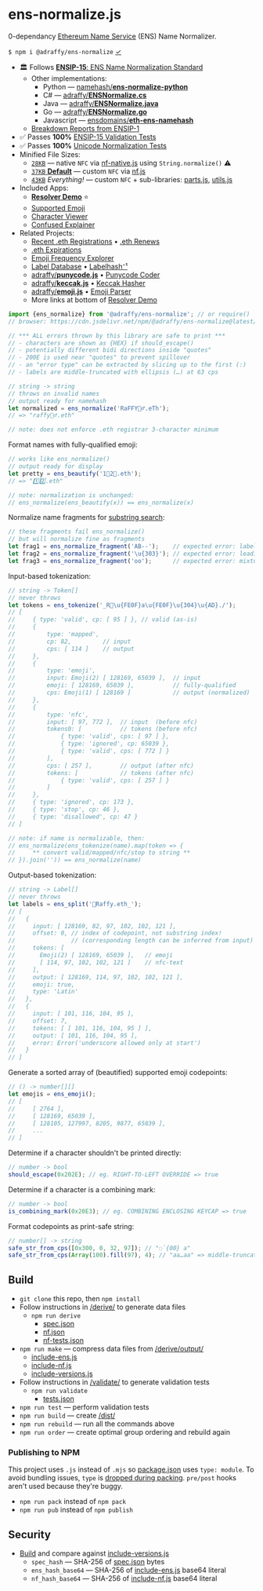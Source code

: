 # ens-normalize.js
0-dependancy [Ethereum Name Service](https://ens.domains/) (ENS) Name Normalizer.

`$ npm i @adraffy/ens-normalize` [&check;](https://www.npmjs.com/package/@adraffy/ens-normalize)

* 🏛️ Follows [**ENSIP-15**: ENS Name Normalization Standard](https://docs.ens.domains/ens-improvement-proposals/ensip-15-normalization-standard)
	* Other implementations:
		* Python — [namehash/**ens-normalize-python**](https://github.com/namehash/ens-normalize-python)
		* C# — [adraffy/**ENSNormalize.cs**](https://github.com/adraffy/ENSNormalize.cs)
		* Java — [adraffy/**ENSNormalize.java**](https://github.com/adraffy/ENSNormalize.java)
		* Go — [adraffy/**ENSNormalize.go**](https://github.com/adraffy/ENSNormalize.go)
		* Javascript — [ensdomains/**eth-ens-namehash**](https://github.com/ensdomains/eth-ens-namehash)
	* [Breakdown Reports from ENSIP-1](https://adraffy.github.io/ens-norm-tests/test-breakdown/output-20230226/)	
* ✅️ Passes **100%** [ENSIP-15 Validation Tests](https://adraffy.github.io/ens-normalize.js/test/validate.html)
* ✅️ Passes **100%** [Unicode Normalization Tests](https://adraffy.github.io/ens-normalize.js/test/report-nf.html)
* Minified File Sizes: 
	* [`28KB`](./dist/index-xnf.min.js) — native `NFC` via [nf-native.js](./src/nf-native.js) using `String.normalize()` ⚠️
	* [`37KB` **Default**](./dist/index.min.js) — custom `NFC` via [nf.js](./src/nf.js)
	* [`43KB`](./dist/all.min.js) *Everything!* — custom `NFC` + sub-libraries: [parts.js](./src/parts.js), [utils.js](./src/utils.js)
* Included Apps:
	* [**Resolver Demo**](https://adraffy.github.io/ens-normalize.js/test/resolver.html) ⭐
	* [Supported Emoji](https://adraffy.github.io/ens-normalize.js/test/emoji.html)
	* [Character Viewer](https://adraffy.github.io/ens-normalize.js/test/chars.html)
	* [Confused Explainer](https://adraffy.github.io/ens-normalize.js/test/confused.html)
* Related Projects:
	* [Recent .eth Registrations](https://raffy.antistupid.com/eth/ens-regs.html) • [.eth Renews](https://raffy.antistupid.com/eth/ens-renews.html)
	* [.eth Expirations](https://raffy.antistupid.com/eth/ens-exp.html)
	* [Emoji Frequency Explorer](https://raffy.antistupid.com/eth/ens-emoji-freq.html)
	* [Label Database](https://github.com/adraffy/ens-labels/) • [Labelhash⁻¹](https://adraffy.github.io/ens-labels/demo.html)
	* [adraffy/**punycode.js**](https://github.com/adraffy/punycode.js/) • [Punycode Coder](https://adraffy.github.io/punycode.js/test/demo.html)
	* [adraffy/**keccak.js**](https://github.com/adraffy/keccak.js/) • [Keccak Hasher](https://adraffy.github.io/keccak.js/test/demo.html)
	* [adraffy/**emoji.js**](https://github.com/adraffy/emoji.js/) • [Emoji Parser](https://adraffy.github.io/emoji.js/test/demo.html)
	* More links at bottom of [Resolver Demo](https://adraffy.github.io/ens-normalize.js/test/resolver.html)

```js
import {ens_normalize} from '@adraffy/ens-normalize'; // or require()
// browser: https://cdn.jsdelivr.net/npm/@adraffy/ens-normalize@latest/dist/index.min.mjs (or .cjs)

// *** ALL errors thrown by this library are safe to print ***
// - characters are shown as {HEX} if should_escape()
// - potentially different bidi directions inside "quotes"
// - 200E is used near "quotes" to prevent spillover
// - an "error type" can be extracted by slicing up to the first (:)
// - labels are middle-truncated with ellipsis (…) at 63 cps

// string -> string
// throws on invalid names
// output ready for namehash
let normalized = ens_normalize('RaFFY🚴‍♂️.eTh');
// => "raffy🚴‍♂.eth"

// note: does not enforce .eth registrar 3-character minimum
```

Format names with fully-qualified emoji:
```js
// works like ens_normalize()
// output ready for display
let pretty = ens_beautify('1⃣2⃣.eth'); 
// => "1️⃣2️⃣.eth"

// note: normalization is unchanged:
// ens_normalize(ens_beautify(x)) == ens_normalize(x)
```

Normalize name fragments for [substring search](./test/fragment.js):
```js
// these fragments fail ens_normalize() 
// but will normalize fine as fragments
let frag1 = ens_normalize_fragment('AB--');    // expected error: label ext
let frag2 = ens_normalize_fragment('\u{303}'); // expected error: leading cm
let frag3 = ens_normalize_fragment('οо');      // expected error: mixture
```

Input-based tokenization:
```js
// string -> Token[]
// never throws
let tokens = ens_tokenize('_R💩\u{FE0F}a\u{FE0F}\u{304}\u{AD}./');
// [
//     { type: 'valid', cp: [ 95 ] }, // valid (as-is)
//     {
//         type: 'mapped', 
//         cp: 82,         // input
//         cps: [ 114 ]    // output
//     }, 
//     { 
//         type: 'emoji',
//         input: Emoji(2) [ 128169, 65039 ],  // input 
//         emoji: [ 128169, 65039 ],           // fully-qualified
//         cps: Emoji(1) [ 128169 ]            // output (normalized)
//     },
//     {
//         type: 'nfc',
//         input: [ 97, 772 ],  // input  (before nfc)
//         tokens0: [           // tokens (before nfc)
//             { type: 'valid', cps: [ 97 ] },
//             { type: 'ignored', cp: 65039 },
//             { type: 'valid', cps: [ 772 ] }
//         ],
//         cps: [ 257 ],        // output (after nfc)
//         tokens: [            // tokens (after nfc)
//             { type: 'valid', cps: [ 257 ] }
//         ]
//     },
//     { type: 'ignored', cp: 173 },
//     { type: 'stop', cp: 46 },
//     { type: 'disallowed', cp: 47 }
// ]

// note: if name is normalizable, then:
// ens_normalize(ens_tokenize(name).map(token => {
//     ** convert valid/mapped/nfc/stop to string **
// }).join('')) == ens_normalize(name)
```

Output-based tokenization:
```js
// string -> Label[]
// never throws
let labels = ens_split('💩Raffy.eth_');
// [
//   {
//     input: [ 128169, 82, 97, 102, 102, 121 ],  
//     offset: 0, // index of codepoint, not substring index!
//                // (corresponding length can be inferred from input)
//     tokens: [
//       Emoji(2) [ 128169, 65039 ],   // emoji
//       [ 114, 97, 102, 102, 121 ]    // nfc-text
//     ],
//     output: [ 128169, 114, 97, 102, 102, 121 ],
//     emoji: true,
//     type: 'Latin'
//   },
//   {
//     input: [ 101, 116, 104, 95 ],
//     offset: 7,
//     tokens: [ [ 101, 116, 104, 95 ] ],
//     output: [ 101, 116, 104, 95 ],
//     error: Error('underscore allowed only at start')
//   }
// ]
```

Generate a sorted array of (beautified) supported emoji codepoints:
```js
// () -> number[][]
let emojis = ens_emoji();
// [
//     [ 2764 ],
//     [ 128169, 65039 ],
//     [ 128105, 127997, 8205, 9877, 65039 ],
//     ...
// ]
```

Determine if a character shouldn't be printed directly:
```js
// number -> bool
should_escape(0x202E); // eg. RIGHT-TO-LEFT OVERRIDE => true
```

Determine if a character is a combining mark:
```js
// number -> bool
is_combining_mark(0x20E3); // eg. COMBINING ENCLOSING KEYCAP => true
```

Format codepoints as print-safe string:
```js
// number[] -> string
safe_str_from_cps([0x300, 0, 32, 97]); // "◌̀{00} a"
safe_str_from_cps(Array(100).fill(97), 4); // "aa…aa" => middle-truncated
```

## Build

* `git clone` this repo, then `npm install` 
* Follow instructions in [/derive/](./derive/) to generate data files
	* `npm run derive` 
		* [spec.json](./derive/output/spec.json)
		* [nf.json](./derive/output/nf.json)
		* [nf-tests.json](./derive/output/nf-tests.json)
* `npm run make` — compress data files from [/derive/output/](./derive/output/)
	* [include-ens.js](./src/include-ens.js)
	* [include-nf.js](./src/include-nf.js)
	* [include-versions.js](./src/include-versions.js)
* Follow instructions in [/validate/](./validate/) to generate validation tests
	* `npm run validate`
		* [tests.json](./validate/tests.json)
* `npm run test` — perform validation tests
* `npm run build` — create [/dist/](./dist/)
* `npm run rebuild` — run all the commands above
* `npm run order` — create optimal group ordering and rebuild again

### Publishing to NPM

This project uses `.js` instead of `.mjs` so [package.json](./package.json) uses `type: module`.  To avoid bundling issues, `type` is [dropped during packing](./src/prepost.js).  `pre/post` hooks aren't used because they're buggy.
* `npm run pack` instead of `npm pack`
* `npm run pub` instead of `npm publish`

## Security

* [Build](#build) and compare against [include-versions.js](./src/include-versions.js)
	* `spec_hash` — SHA-256 of [spec.json](./derive/output/spec.json) bytes
	* `ens_hash_base64` — SHA-256 of [include-ens.js](./src/include-ens.js) base64 literal
	* `nf_hash_base64` — SHA-256 of [include-nf.js](./src/include-nf.js) base64 literal
